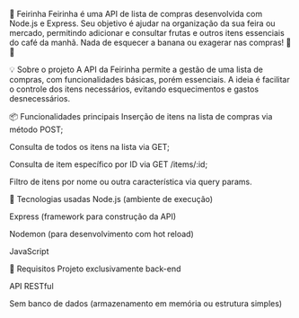 🛒 Feirinha
Feirinha é uma API de lista de compras desenvolvida com Node.js e Express. Seu objetivo é ajudar na organização da sua feira ou mercado, permitindo adicionar e consultar frutas e outros itens essenciais do café da manhã. Nada de esquecer a banana ou exagerar nas compras! 📄🍌

💡 Sobre o projeto
A API da Feirinha permite a gestão de uma lista de compras, com funcionalidades básicas, porém essenciais. A ideia é facilitar o controle dos itens necessários, evitando esquecimentos e gastos desnecessários.

📦 Funcionalidades principais
Inserção de itens na lista de compras via método POST;

Consulta de todos os itens na lista via GET;

Consulta de item específico por ID via GET /items/:id;

Filtro de itens por nome ou outra característica via query params.

🔧 Tecnologias usadas
Node.js (ambiente de execução)

Express (framework para construção da API)

Nodemon (para desenvolvimento com hot reload)

JavaScript

📜 Requisitos
Projeto exclusivamente back-end

API RESTful

Sem banco de dados (armazenamento em memória ou estrutura simples)
